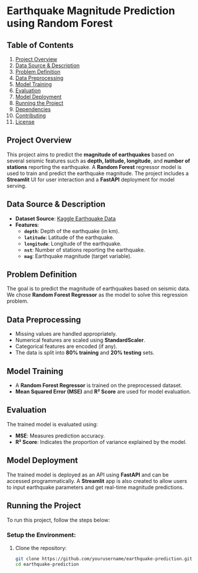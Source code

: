 # Earthquake Magnitude Prediction using Random Forest

## Table of Contents
1. [Project Overview](#project-overview)
2. [Data Source & Description](#data-source--description)
3. [Problem Definition](#problem-definition)
4. [Data Preprocessing](#data-preprocessing)
5. [Model Training](#model-training)
6. [Evaluation](#evaluation)
7. [Model Deployment](#model-deployment)
8. [Running the Project](#running-the-project)
9. [Dependencies](#dependencies)
10. [Contributing](#contributing)
11. [License](#license)

## Project Overview
This project aims to predict the **magnitude of earthquakes** based on several seismic features such as **depth, latitude, longitude**, and **number of stations** reporting the earthquake. A **Random Forest** regressor model is used to train and predict the earthquake magnitude. The project includes a **Streamlit** UI for user interaction and a **FastAPI** deployment for model serving.

## Data Source & Description
- **Dataset Source**: [Kaggle Earthquake Data](https://www.kaggle.com/datasets/)
- **Features**:
  - **`depth`**: Depth of the earthquake (in km).
  - **`latitude`**: Latitude of the earthquake.
  - **`longitude`**: Longitude of the earthquake.
  - **`nst`**: Number of stations reporting the earthquake.
  - **`mag`**: Earthquake magnitude (target variable).

## Problem Definition
The goal is to predict the magnitude of earthquakes based on seismic data. We chose **Random Forest Regressor** as the model to solve this regression problem.

## Data Preprocessing
- Missing values are handled appropriately.
- Numerical features are scaled using **StandardScaler**.
- Categorical features are encoded (if any).
- The data is split into **80% training** and **20% testing** sets.

## Model Training
- A **Random Forest Regressor** is trained on the preprocessed dataset.
- **Mean Squared Error (MSE)** and **R² Score** are used for model evaluation.

## Evaluation
The trained model is evaluated using:
- **MSE**: Measures prediction accuracy.
- **R² Score**: Indicates the proportion of variance explained by the model.

## Model Deployment
The trained model is deployed as an API using **FastAPI** and can be accessed programmatically. A **Streamlit** app is also created to allow users to input earthquake parameters and get real-time magnitude predictions.

## Running the Project
To run this project, follow the steps below:

### Setup the Environment:
1. Clone the repository:
   ```bash
   git clone https://github.com/yourusername/earthquake-prediction.git
   cd earthquake-prediction
